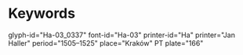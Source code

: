 # Keywords
glyph-id="Ha-03_0337"
font-id="Ha-03"
printer-id="Ha"
printer="Jan Haller"
period="1505–1525"
place="Kraków"
PT plate="166"
